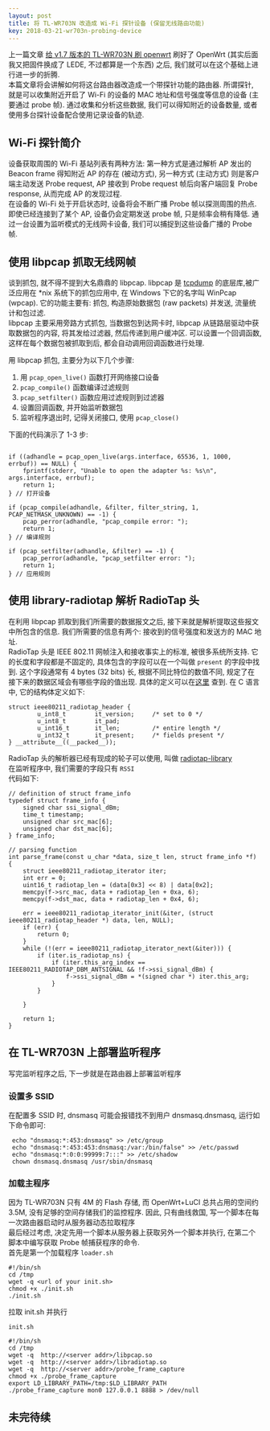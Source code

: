 ```yaml
---
layout: post
title: 将 TL-WR703N 改造成 Wi-Fi 探针设备 (保留无线路由功能)
key: 2018-03-21-wr703n-probing-device
---    
```

上一篇文章 [给 v1.7 版本的 TL-WR703N 刷 openwrt](/2018/03/17/wr703n-openwrt.html) 刷好了 OpenWrt (其实后面我又把固件换成了 LEDE, 不过都算是一个东西) 之后, 我们就可以在这个基础上进行进一步的折腾.     
本篇文章将会讲解如何将这台路由器改造成一个带探针功能的路由器. 所谓探针, 就是可以收集附近开启了 Wi-Fi 的设备的 MAC 地址和信号强度等信息的设备 (主要通过 probe 帧). 通过收集和分析这些数据, 我们可以得知附近的设备数量, 或者使用多台探针设备配合使用记录设备的轨迹.
<!--more-->
## Wi-Fi 探针简介
设备获取周围的 Wi-Fi 基站列表有两种方法: 第一种方式是通过解析 AP 发出的 Beacon frame 得知附近 AP 的存在 (被动方式), 另一种方式 (主动方式) 则是客户端主动发送 Probe request, AP 接收到 Probe request 帧后向客户端回复 Probe response, 从而完成 AP 的发现过程.      
在设备的 Wi-Fi 处于开启状态时, 设备将会不断广播 Probe 帧以探测周围的热点. 即使已经连接到了某个 AP, 设备仍会定期发送 probe 帧, 只是频率会稍有降低. 通过一台设置为监听模式的无线网卡设备, 我们可以捕捉到这些设备广播的 Probe 帧.     

## 使用 libpcap 抓取无线网帧
谈到抓包, 就不得不提到大名鼎鼎的 libpcap. libpcap 是 [tcpdump](https://www.tcpdump.org/) 的底层库,被广泛应用在 *nix 系统下的抓包应用中, 在 Windows 下它的名字叫 WinPcap (wpcap). 它的功能主要有: 抓包, 构造原始数据包 (raw packets) 并发送, 流量统计和包过滤.      
libpcap 主要采用旁路方式抓包, 当数据包到达网卡时, libpcap 从链路层驱动中获取数据包的内容, 将其发给过滤器, 然后传递到用户缓冲区. 可以设置一个回调函数, 这样在每个数据包被抓取到后, 都会自动调用回调函数进行处理.     

用 libpcap 抓包, 主要分为以下几个步骤:    
1. 用 ```pcap_open_live()``` 函数打开网络接口设备
2. ```pcap_compile()``` 函数编译过滤规则
3. ```pcap_setfilter()``` 函数应用过滤规则到过滤器
4. 设置回调函数, 并开始监听数据包
5. 监听程序退出时, 记得关闭接口, 使用 ```pcap_close()```

下面的代码演示了 1-3 步:     
```

if ((adhandle = pcap_open_live(args.interface, 65536, 1, 1000, errbuf)) == NULL) {
    fprintf(stderr, "Unable to open the adapter %s: %s\n", args.interface, errbuf);
    return 1;
} // 打开设备

if (pcap_compile(adhandle, &filter, filter_string, 1, PCAP_NETMASK_UNKNOWN) == -1) {
    pcap_perror(adhandle, "pcap_compile error: ");
    return 1;
} // 编译规则

if (pcap_setfilter(adhandle, &filter) == -1) {
    pcap_perror(adhandle, "pcap_setfilter error: ");
    return 1;
} // 应用规则

```

## 使用 library-radiotap 解析 RadioTap 头
在利用 libpcap 抓取到我们所需要的数据报文之后, 接下来就是解析提取这些报文中所包含的信息. 我们所需要的信息有两个: 接收到的信号强度和发送方的 MAC 地址.     
RadioTap 头是 IEEE 802.11 网帧注入和接收事实上的标准, 被很多系统所支持. 它的长度和字段都是不固定的, 具体包含的字段可以在一个叫做 ```present``` 的字段中找到. 这个字段通常有 4 bytes (32 bits) 长, 根据不同比特位的数值不同, 规定了在接下来的数据区域会有哪些字段的值出现. 具体的定义可以在[这里](https://www.radiotap.org/) 查到. 
在 C 语言中, 它的结构体定义如下:
```
struct ieee80211_radiotap_header {
        u_int8_t        it_version;     /* set to 0 */
        u_int8_t        it_pad;
        u_int16_t       it_len;         /* entire length */
        u_int32_t       it_present;     /* fields present */
} __attribute__((__packed__));
```
RadioTap 头的解析器已经有现成的轮子可以使用, 叫做 [radiotap-library](https://github.com/radiotap/radiotap-library)      
在监听程序中, 我们需要的字段只有 ```RSSI```    
代码如下:
```
// definition of struct frame_info
typedef struct frame_info {
    signed char ssi_signal_dBm;
    time_t timestamp;
    unsigned char src_mac[6];
    unsigned char dst_mac[6];
} frame_info;

// parsing function
int parse_frame(const u_char *data, size_t len, struct frame_info *f) {
    struct ieee80211_radiotap_iterator iter;
    int err = 0;
    uint16_t radiotap_len = (data[0x3] << 8) | data[0x2];
    memcpy(f->src_mac, data + radiotap_len + 0xa, 6);
    memcpy(f->dst_mac, data + radiotap_len + 0x4, 6);

    err = ieee80211_radiotap_iterator_init(&iter, (struct ieee80211_radiotap_header *) data, len, NULL);
    if (err) {
        return 0;
    }
    while (!(err = ieee80211_radiotap_iterator_next(&iter))) {
        if (iter.is_radiotap_ns) {
            if (iter.this_arg_index == IEEE80211_RADIOTAP_DBM_ANTSIGNAL && !f->ssi_signal_dBm) {
                f->ssi_signal_dBm = *(signed char *) iter.this_arg;
            }
        }

    }

    return 1;
}
```

## 在 TL-WR703N 上部署监听程序
写完监听程序之后, 下一步就是在路由器上部署监听程序
### 设置多 SSID


在配置多 SSID 时, dnsmasq 可能会报错找不到用户 dnsmasq.dnsmasq, 运行如下命令即可:    

```shell
 echo "dnsmasq:*:453:dnsmasq" >> /etc/group
 echo "dnsmasq:*:453:453:dnsmasq:/var:/bin/false" >> /etc/passwd
 echo "dnsmasq:*:0:0:99999:7:::" >> /etc/shadow
 chown dnsmasq.dnsmasq /usr/sbin/dnsmasq
 ```
 
### 加载主程序 
因为 TL-WR703N 只有 4M 的 Flash 存储, 而 OpenWrt+LuCI 总共占用的空间约 3.5M, 没有足够的空间存储我们的监控程序. 因此, 只有曲线救国, 写一个脚本在每一次路由器启动时从服务器动态拉取程序     
最后经过考虑, 决定先用一个脚本从服务器上获取另外一个脚本并执行, 在第二个脚本中编写获取 Probe 帧捕获程序的命令.     
首先是第一个加载程序 ```loader.sh```      
```shell
#!/bin/sh
cd /tmp
wget -q <url of your init.sh>
chmod +x ./init.sh
./init.sh
```
拉取 init.sh 并执行     

```init.sh```

```shell
#!/bin/sh
cd /tmp
wget -q  http://<server addr>/libpcap.so
wget -q  http://<server addr>/libradiotap.so
wget -q  http://<server addr>/probe_frame_capture
chmod +x ./probe_frame_capture
export LD_LIBRARY_PATH=/tmp:$LD_LIBRARY_PATH
./probe_frame_capture mon0 127.0.0.1 8888 > /dev/null

```



## 未完待续


